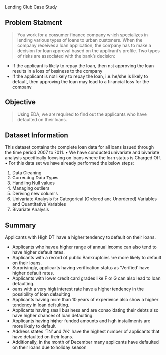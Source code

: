 Lending Club Case Study

## Problem Statment
> You work for a consumer finance company which specializes in lending various 
  types of loans to urban customers. When the company receives a loan application, 
  the company has to make a decision for loan approval based on the applicant’s 
  profile. Two types of risks are associated with the bank’s decision:
 - If the applicant is likely to repay the loan, then not approving the loan results in 
   a loss of business to the company
 - If the applicant is not likely to repay the loan, i.e. he/she is likely to default, then 
   approving the loan may lead to a financial loss for the company

## Objective
> Using EDA, we are required to find out the applicants who have defaulted on their loans.


## Dataset Information
This dataset contains the complete loan data for all loans issued through the time period 2007 to 2011.
 • We have conducted univariate and bivariate analysis specifically focusing on loans where the loan status 
   is Charged Off.
 • For this data set we have already performed the below steps:
 1. Data Cleaning
 2. Correcting Data Types
 3. Handling Null values
 4. Managing outliers
 5. Deriving new columns 
 6. Univariate Analysis for Categorical (Ordered and Unordered) Variables and Quantitative Variables
 7. Bivariate Analysis



## Summary
 Applicants with High DTI have a higher tendency to default on their loans.
 -  Applicants who have a higher range of annual income can also tend to have higher default rates.
 -  Applicants with a record of public Bankruptcies are more likely to default on their loans.
 -  Surprisingly, applicants having verification status as ‘Verified’ have higher default rates.
 -  Applicants with lower credit card grades like F or G can also lead to loan defaulting.
 -  oans with a very high interest rate have a higher tendency in the possibility of loan defaulting
 -  Applicants having more than 10 years of experience also show a higher tendency in loan defaulting.
 -  Applicants having small business and are consolidating their debts also have higher chances of loan defaulting.
 -  Applicants having higher funded amounts and high installments are more likely to default.
 -  Address states ‘TN’ and ‘AK’ have the highest number of applicants that have defaulted on their loans.
 -  Additionally, in the month of December many applicants have defaulted on their loans due to holiday season





<!-- Optional -->
<!-- ## License -->
<!-- This project is open source and available under the [... License](). -->

<!-- You don't have to include all sections - just the one's relevant to your project -->
